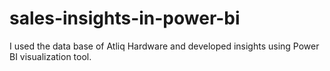 # sales-insights-in-power-bi
I used the data base of Atliq Hardware and developed insights using Power BI visualization tool.
